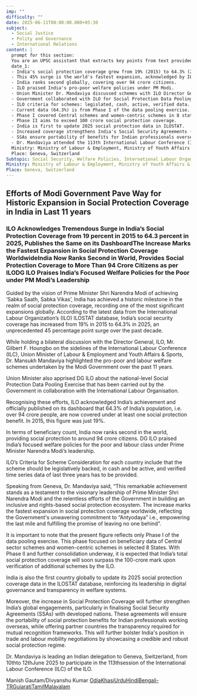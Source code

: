 ```yaml
---
imp: ""
difficulty: ""
date: 2025-06-11T00:00:00.000+05:30
subject:
  - Social Justice
  - Polity and Governance
  - International Relations
content: |
  prompt for this section:
  You are an UPSC assistant that extracts key points from text provided by the user. Output ONLY the key points without additional comments. ENSURE 100% FACTUAL CORRECTNESS. take out the 5 most important from exam perspective. keypoints in a way that it covers the complete content in bullet points, each bullet point not more than 12 words.
  date_1:
  - India's social protection coverage grew from 19% (2015) to 64.3% (2025).
  - This 45% surge is the world's fastest expansion, acknowledged by ILO.
  - India ranks second globally, covering over 94 crore citizens.
  - ILO praised India's pro-poor welfare policies under PM Modi.
  - Union Minister Dr. Mandaviya discussed schemes with ILO Director General.
  - Government collaborated with ILO for Social Protection Data Pooling Exercise.
  - ILO criteria for schemes: legislated, cash, active, verified data.
  - Current data (64.3%) is from Phase I of the data pooling exercise.
  - Phase I covered Central schemes and women-centric schemes in 8 states.
  - Phase II aims to exceed 100 crore social protection coverage.
  - India is first to update 2025 social protection data in ILOSTAT.
  - Increased coverage strengthens India's Social Security Agreements (SSAs).
  - SSAs ensure portability of benefits for Indian professionals overseas.
  - Dr. Mandaviya attended the 113th International Labour Conference (ILC) in Geneva.
  Ministry: Ministry of Labour & Employment, Ministry of Youth Affairs & Sports
  Place: Geneva, Switzerland
Subtopic: Social Security, Welfare Policies, International Labour Organization (ILO), Government Schemes
Ministry: Ministry of Labour & Employment, Ministry of Youth Affairs & Sports
Place: Geneva, Switzerland
---
```


## Efforts of Modi Government Pave Way for Historic Expansion in Social Protection Coverage in India in Last 11 years

### ILO Acknowledges Tremendous Surge in India’s Social Protection Coverage from 19 percent in 2015 to 64.3 percent in 2025, Publishes the Same on its DashboardThe Increase Marks the Fastest Expansion in Social Protection Coverage WorldwideIndia Now Ranks Second in World, Provides Social Protection Coverage to More Than 94 Crore Citizens as per ILODG ILO Praises India’s Focused Welfare Policies for the Poor under PM Modi’s Leadership

Guided by the vision of Prime Minister Shri Narendra Modi of achieving ‘Sabka Saath, Sabka Vikas’, India has achieved a historic milestone in the realm of social protection coverage, recording one of the most significant expansions globally. According to the latest data from the International Labour Organization’s (ILO) ILOSTAT database, India’s social security coverage has increased from 19% in 2015 to 64.3% in 2025, an unprecedented 45 percentage point surge over the past decade.

While holding a bilateral discussion with the Director General, ILO, Mr. Gilbert F. Houngbo on the sidelines of the International Labour Conference (ILC), Union Minister of Labour & Employment and Youth Affairs & Sports, Dr. Mansukh Mandaviya highlighted the pro-poor and labour welfare schemes undertaken by the Modi Government over the past 11 years.

Union Minister also apprised DG ILO about the national-level Social Protection Data Pooling Exercise that has been carried out by the Government in collaboration with the International Labour Organisation.

Recognising these efforts, ILO acknowledged India’s achievement and officially published on its dashboard that 64.3% of India’s population, i.e. over 94 crore people, are now covered under at least one social protection benefit. In 2015, this figure was just 19%.

In terms of beneficiary count, India now ranks second in the world, providing social protection to around 94 crore citizens. DG ILO praised India’s focused welfare policies for the poor and labour class under Prime Minister Narendra Modi’s leadership.

ILO’s Criteria for Scheme Consideration for each country include that the scheme should be legislatively backed, in cash and be active, and verified time series data of last three years has to be provided.

Speaking from Geneva, Dr. Mandaviya said, “This remarkable achievement stands as a testament to the visionary leadership of Prime Minister Shri Narendra Modi and the relentless efforts of the Government in building an inclusive and rights-based social protection ecosystem. The increase marks the fastest expansion in social protection coverage worldwide, reflecting the Government's unwavering commitment to “Antyodaya” i.e., empowering the last mile and fulfilling the promise of leaving no one behind”.

It is important to note that the present figure reflects only Phase I of the data pooling exercise. This phase focused on beneficiary data of Central sector schemes and women-centric schemes in selected 8 States. With Phase II and further consolidation underway, it is expected that India’s total social protection coverage will soon surpass the 100-crore mark upon verification of additional schemes by the ILO.

India is also the first country globally to update its 2025 social protection coverage data in the ILOSTAT database, reinforcing its leadership in digital governance and transparency in welfare systems.

Moreover, the increase in Social Protection Coverage will further strengthen India’s global engagements, particularly in finalising Social Security Agreements (SSAs) with developed nations. These agreements will ensure the portability of social protection benefits for Indian professionals working overseas, while offering partner countries the transparency required for mutual recognition frameworks. This will further bolster India's position in trade and labour mobility negotiations by showcasing a credible and robust social protection regime.

Dr. Mandaviya is leading an Indian delegation to Geneva, Switzerland, from 10thto 12thJune 2025 to participate in the 113thsession of the International Labour Conference (ILC) of the ILO.

Manish Gautam/Divyanshu Kumar
[Odia](https://pib.gov.in/PressReleasePage.aspx?PRID=2135838)[Khasi](https://pib.gov.in/PressReleasePage.aspx?PRID=2135778)[Urdu](https://pib.gov.in/PressReleasePage.aspx?PRID=2135604)[Hindi](https://pib.gov.in/PressReleasePage.aspx?PRID=2135622)[Bengali-TR](https://pib.gov.in/PressReleasePage.aspx?PRID=2135841)[Gujarati](https://pib.gov.in/PressReleasePage.aspx?PRID=2135661)[Tamil](https://pib.gov.in/PressReleasePage.aspx?PRID=2135654)[Malayalam](https://pib.gov.in/PressReleasePage.aspx?PRID=2135759)